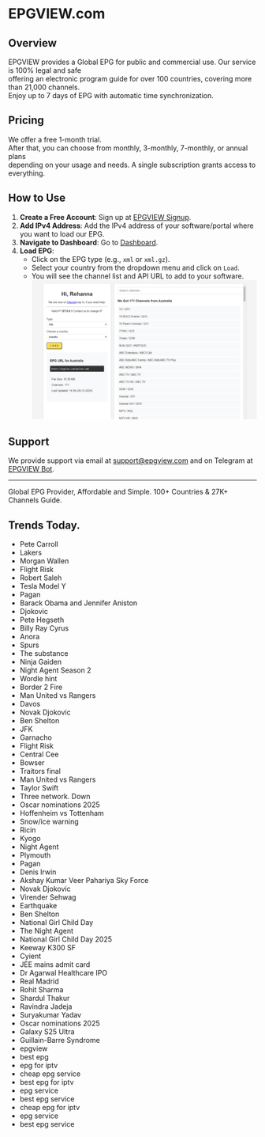 # EPGVIEW.com



## Overview
EPGVIEW provides a Global EPG for public and commercial use. Our service is 100% legal and safe\
offering an electronic program guide for over 100 countries, covering more than 21,000 channels.\
Enjoy up to 7 days of EPG with automatic time synchronization.

## Pricing
We offer a free 1-month trial. \
After that, you can choose from monthly, 3-monthly, 7-monthly, or annual plans \
depending on your usage and needs. A single subscription grants access to everything.

## How to Use
1. **Create a Free Account**: Sign up at [EPGVIEW Signup](https://epgview.com/signup.php).
2. **Add IPv4 Address**: Add the IPv4 address of your software/portal where you want to load our EPG.
3. **Navigate to Dashboard**: Go to [Dashboard](https://epgview.com/dashboard.php).
4. **Load EPG**:
   - Click on the EPG type (e.g., `xml` or `xml.gz`).
   - Select your country from the dropdown menu and click on `Load`.
   - You will see the channel list and API URL to add to your software.
![EPGVIEW](img/dashboard.png)
## Support
We provide support via email at [support@epgview.com](mailto:support@epgview.com) and on Telegram at [EPGVIEW Bot](https://t.me/epgview_bot).

---

Global EPG Provider, Affordable and Simple. 100+ Countries & 27K+ Channels Guide.

## Trends Today.

- Pete Carroll
- Lakers
- Morgan Wallen
- Flight Risk
- Robert Saleh
- Tesla Model Y
- Pagan
- Barack Obama and Jennifer Aniston
- Djokovic
- Pete Hegseth
- Billy Ray Cyrus
- Anora
- Spurs
- The substance
- Ninja Gaiden
- Night Agent Season 2
- Wordle hint
- Border 2 Fire
- Man United vs Rangers
- Davos
- Novak Djokovic
- Ben Shelton
- JFK
- Garnacho
- Flight Risk
- Central Cee
- Bowser
- Traitors final
- Man United vs Rangers
- Taylor Swift
- Three network. Down
- Oscar nominations 2025
- Hoffenheim vs Tottenham
- Snow/ice warning
- Ricin
- Kyogo
- Night Agent
- Plymouth
- Pagan
- Denis Irwin
- Akshay Kumar Veer Pahariya Sky Force
- Novak Djokovic
- Virender Sehwag
- Earthquake
- Ben Shelton
- National Girl Child Day
- The Night Agent
- National Girl Child Day 2025
- Keeway K300 SF
- Cyient
- JEE mains admit card
- Dr Agarwal Healthcare IPO
- Real Madrid
- Rohit Sharma
- Shardul Thakur
- Ravindra Jadeja
- Suryakumar Yadav
- Oscar nominations 2025
- Galaxy S25 Ultra
- Guillain-Barre Syndrome
- epgview
- best epg
- epg for iptv
- cheap epg service
- best epg for iptv
- epg service
- best epg service
- cheap epg for iptv
- epg service
- best epg service
